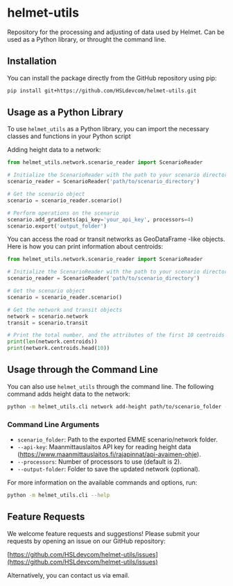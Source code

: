 # helmet-utils

Repository for the processing and adjusting of data used by Helmet. Can be used as a Python library, or throught the command line.

## Installation

You can install the package directly from the GitHub repository using pip:

```sh
pip install git+https://github.com/HSLdevcom/helmet-utils.git
```

## Usage as a Python Library

To use `helmet_utils` as a Python library, you can import the necessary classes and functions in your Python script

Adding height data to a network:

```python
from helmet_utils.network.scenario_reader import ScenarioReader

# Initialize the ScenarioReader with the path to your scenario directory
scenario_reader = ScenarioReader('path/to/scenario_directory')

# Get the scenario object
scenario = scenario_reader.scenario()

# Perform operations on the scenario
scenario.add_gradients(api_key='your_api_key', processors=4)
scenario.export('output_folder')
```

You can access the road or transit networks as GeoDataFrame -like objects. Here is how you can print information about centroids:

```python
from helmet_utils.network.scenario_reader import ScenarioReader

# Initialize the ScenarioReader with the path to your scenario directory
scenario_reader = ScenarioReader('path/to/scenario_directory')

# Get the scenario object
scenario = scenario_reader.scenario()

# Get the network and transit objects
network = scenario.network
transit = scenario.transit

# Print the total number, and the attributes of the first 10 centroids
print(len(network.centroids))
print(network.centroids.head(10))


```


## Usage through the Command Line

You can also use `helmet_utils` through the command line. The following command adds height data to the network:

```sh
python -m helmet_utils.cli network add-height path/to/scenario_folder --api-key your_api_key --processors 4 --output-folder output_folder
```

### Command Line Arguments

- `scenario_folder`: Path to the exported EMME scenario/network folder.
- `--api-key`: Maanmittauslaitos API key for reading height data (https://www.maanmittauslaitos.fi/rajapinnat/api-avaimen-ohje).
- `--processors`: Number of processors to use (default is 2).
- `--output-folder`: Folder to save the updated network (optional).

For more information on the available commands and options, run:

```sh
python -m helmet_utils.cli --help
```

## Feature Requests

We welcome feature requests and suggestions! Please submit your requests by opening an issue on our GitHub repository:

[https://github.com/HSLdevcom/helmet-utils/issues](https://github.com/HSLdevcom/helmet-utils/issues)

Alternatively, you can contact us via email.


